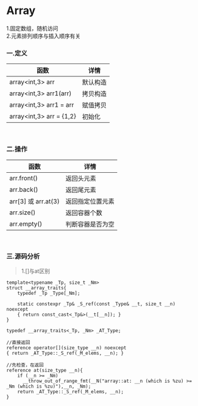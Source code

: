# Array

1.固定数组，随机访问<br>
2.元素排列顺序与插入顺序有关

### 一.定义

函数|详情
--|--
array<int,3\> arr|默认构造
array<int,3\> arr1(arr)|拷贝构造
array<int,3\> arr1 = arr|赋值拷贝
array<int,3\> arr = {1,2}|初始化

<br>

### 二.操作

函数|详情
--|--
arr.front()|返回头元素
arr.back()|返回尾元素
arr[3] 或 arr.at(3)|返回指定位置元素
arr.size()|返回容器个数
arr.empty()|判断容器是否为空

<br>

### 三.源码分析

>1.[]与at区别

```
template<typename _Tp, size_t _Nm>
struct __array_traits{
    typedef _Tp _Type[_Nm];

    static constexpr _Tp& _S_ref(const _Type& __t, size_t __n) noexcept
    { return const_cast<_Tp&>(__t[__n]); }
}

typedef __array_traits<_Tp, _Nm> _AT_Type;

//直接返回
reference operator[](size_type __n) noexcept
{ return _AT_Type::_S_ref(_M_elems, __n); }

//先检查，在返回
reference at(size_type __n){
	if (__n >= _Nm)
	  __throw_out_of_range_fmt(__N("array::at: __n (which is %zu) >= _Nm (which is %zu)"),__n, _Nm);
	return _AT_Type::_S_ref(_M_elems, __n);
}
```

